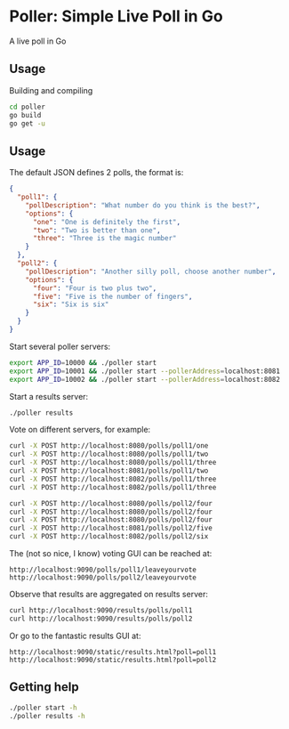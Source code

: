 # Poller: Simple Live Poll in Go

A live poll in Go

## Usage

Building and compiling

```bash
cd poller
go build
go get -u
```

## Usage

The default JSON defines 2 polls, the format is:

```json
{
  "poll1": {
    "pollDescription": "What number do you think is the best?",
    "options": {
      "one": "One is definitely the first",
      "two": "Two is better than one",
      "three": "Three is the magic number"
    }
  },
  "poll2": {
    "pollDescription": "Another silly poll, choose another number",
    "options": {
      "four": "Four is two plus two",
      "five": "Five is the number of fingers",
      "six": "Six is six"
    }
  }
}
```

Start several poller servers:

```bash
export APP_ID=10000 && ./poller start
export APP_ID=10001 && ./poller start --pollerAddress=localhost:8081
export APP_ID=10002 && ./poller start --pollerAddress=localhost:8082
```

Start a results server:

```bash
./poller results
```

Vote on different servers, for example:

```bash
curl -X POST http://localhost:8080/polls/poll1/one
curl -X POST http://localhost:8080/polls/poll1/two
curl -X POST http://localhost:8080/polls/poll1/three
curl -X POST http://localhost:8081/polls/poll1/two
curl -X POST http://localhost:8082/polls/poll1/three
curl -X POST http://localhost:8082/polls/poll1/three

curl -X POST http://localhost:8080/polls/poll2/four
curl -X POST http://localhost:8080/polls/poll2/four
curl -X POST http://localhost:8080/polls/poll2/four
curl -X POST http://localhost:8081/polls/poll2/five
curl -X POST http://localhost:8082/polls/poll2/six

```

The (not so nice, I know) voting GUI can be reached at:

```http request
http://localhost:9090/polls/poll1/leaveyourvote
http://localhost:9090/polls/poll2/leaveyourvote
```

Observe that results are aggregated on results server:

```bash
curl http://localhost:9090/results/polls/poll1
curl http://localhost:9090/results/polls/poll2
```

Or go to the fantastic results GUI at:

```http request
http://localhost:9090/static/results.html?poll=poll1
http://localhost:9090/static/results.html?poll=poll2
```

## Getting help

```bash
./poller start -h
./poller results -h
```